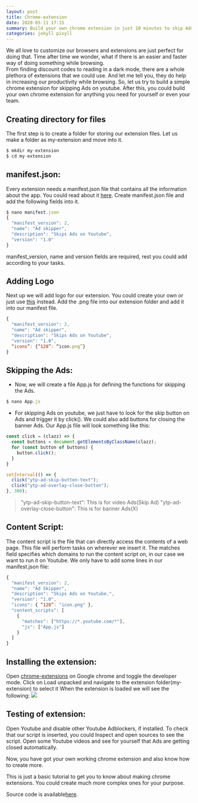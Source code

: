 ```yaml
---
layout: post
title: Chrome-extension 
date: 2020-05-11 17:15
summary: Build your own chrome extension in just 10 minutes to skip Ads on youtube.
categories: jekyll pixyll
---
```


We all love to customize our browsers and extensions are just perfect for doing that. Time after time we wonder, what if there is an easier and faster way of doing something while browsing. <br>
From finding discount codes to reading in a dark mode, there are a whole plethora of extensions that we could use. And let me tell you, they do help in increasing our productivity while browsing.
So, let us try to build a simple chrome extension for skipping Ads on youtube. After this, you could build your own chrome extension for anything you need for yourself or even your team.

## Creating directory for files
The first step is to create a folder for storing our extension files. Let us make a folder as my-extension and move into it.
```javascript
$ mkdir my-extension
$ cd my-extension
```
 
## manifest.json:
Every extension needs a manifest.json file that contains all the information about the app. You could read about it [here](https://developer.chrome.com/extensions/manifest).
Create manifest.json file and add the following fields into it.
```javascript
$ nano manifest.json
{
  "manifest_version": 2,
  "name": "Ad skipper",
  "description": "Skips Ads on Youtube",
  "version": "1.0"
}
```
manifest_version, name and version fields are required, rest you could add according to your tasks.

## Adding Logo
Next up we will add logo for our extension. You could create your own or just use [this](https://raw.githubusercontent.com/drivecrux/chrome-extension/master/icon.png) instead.
Add the .png file into our extension folder and add it into our manifest file.
```javascript
{
  "manifest_version": 2,
  "name": "Ad skipper",
  "description": "Skips Ads on Youtube",
  "version": "1.0",
  “icons”: {“128”: “icon.png”} 
}
```

## Skipping the Ads:
* Now, we will create a file App.js for defining the functions for skipping the Ads.
```javascript
$ nano App.js
```
* For skipping Ads on youtube, we just have to look for the skip button on Ads and trigger it by click(). We could also add buttons for closing the banner Ads. Our App.js file will look something like this:
```javascript
const click = (clazz) => {
  const buttons = document.getElementsByClassName(clazz);
  for (const button of buttons) {
    button.click();
  }
}

setInterval(() => {
  click("ytp-ad-skip-button-text");
  click("ytp-ad-overlay-close-button");
}, 300);
```

>"ytp-ad-skip-button-text": This is for video Ads(Skip Ad)
>"ytp-ad-overlay-close-button": This is for banner Ads(X)

## Content Script:
The content script is the file that can directly access the contents of a web page. This file will perform tasks on wherever we insert it. The matches field specifies which domains to run the content script on, in our case we want to run it on Youtube.
We only have to add some lines in our manifest.json file:
```javascript
{
  "manifest_version": 2,
  "name": "Ad Skipper",
  "description": "Skips Ads on Youtube.",
  "version": "1.0",
  "icons": { “128”: "icon.png" },
  "content_scripts": [
    {
      "matches": ["https://*.youtube.com/*"],
      "js": ["App.js"]
    }
  ]
}
```

## Installing the extension:
Open [chrome-extensions](chrome://extensions/) on Google chrome and toggle the developer mode. 
Click on Load unpacked and navigate to the extension folder(my-extension) to select it
When the extension is loaded we will see the following:
<img src="https://raw.githubusercontent.com/drivecrux/chrome-extension/master/screenshot.PNG"/>

## Testing of extension:
Open Youtube and disable other Youtube Adblockers, if installed. 
To check that our script is inserted, you could Inspect and open sources to see the script.
Open some Youtube videos and see for yourself that Ads are getting closed automatically.

Now, you have got your own working chrome extension and also know how to create more.

This is just a basic tutorial to get you to know about making chrome extensions. You could create much more complex ones for your purpose.

Source code is available[here](https://github.com/drivecrux/chrome-extension/tree/master). 





